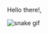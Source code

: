 Hello there!,

![snake gif](https://github.com/YOUR_USERNAME/YOUR_USERNAME/blob/output/github-contribution-grid-snake.svg)
